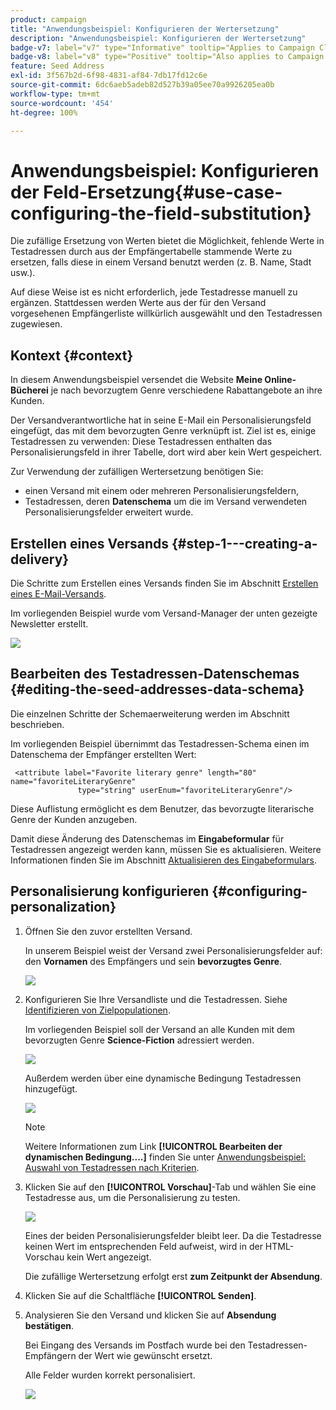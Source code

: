 ```yaml
---
product: campaign
title: "Anwendungsbeispiel: Konfigurieren der Wertersetzung"
description: "Anwendungsbeispiel: Konfigurieren der Wertersetzung"
badge-v7: label="v7" type="Informative" tooltip="Applies to Campaign Classic v7"
badge-v8: label="v8" type="Positive" tooltip="Also applies to Campaign v8"
feature: Seed Address
exl-id: 3f567b2d-6f98-4831-af84-7db17fd12c6e
source-git-commit: 6dc6aeb5adeb82d527b39a05ee70a9926205ea0b
workflow-type: tm+mt
source-wordcount: '454'
ht-degree: 100%

---
```


# Anwendungsbeispiel: Konfigurieren der Feld-Ersetzung{#use-case-configuring-the-field-substitution}



Die zufällige Ersetzung von Werten bietet die Möglichkeit, fehlende Werte in Testadressen durch aus der Empfängertabelle stammende Werte zu ersetzen, falls diese in einem Versand benutzt werden (z. B. Name, Stadt usw.).

Auf diese Weise ist es nicht erforderlich, jede Testadresse manuell zu ergänzen. Stattdessen werden Werte aus der für den Versand vorgesehenen Empfängerliste willkürlich ausgewählt und den Testadressen zugewiesen.

## Kontext {#context}

In diesem Anwendungsbeispiel versendet die Website **Meine Online-Bücherei** je nach bevorzugtem Genre verschiedene Rabattangebote an ihre Kunden.

Der Versandverantwortliche hat in seine E-Mail ein Personalisierungsfeld eingefügt, das mit dem bevorzugten Genre verknüpft ist. Ziel ist es, einige Testadressen zu verwenden: Diese Testadressen enthalten das Personalisierungsfeld in ihrer Tabelle, dort wird aber kein Wert gespeichert.

Zur Verwendung der zufälligen Wertersetzung benötigen Sie:

* einen Versand mit einem oder mehreren Personalisierungsfeldern,
* Testadressen, deren **Datenschema** um die im Versand verwendeten Personalisierungsfelder erweitert wurde.

## Erstellen eines Versands {#step-1---creating-a-delivery}

Die Schritte zum Erstellen eines Versands finden Sie im Abschnitt [Erstellen eines E-Mail-Versands](creating-an-email-delivery.md).

Im vorliegenden Beispiel wurde vom Versand-Manager der unten gezeigte Newsletter erstellt.

![](assets/dlv_seeds_usecase_24.png)

## Bearbeiten des Testadressen-Datenschemas {#editing-the-seed-addresses-data-schema}

Die einzelnen Schritte der Schemaerweiterung werden im Abschnitt beschrieben.

Im vorliegenden Beispiel übernimmt das Testadressen-Schema einen im Datenschema der Empfänger erstellten Wert:

```
 <attribute label="Favorite literary genre" length="80" name="favoriteLiteraryGenre"
               type="string" userEnum="favoriteLiteraryGenre"/>
```

Diese Auflistung ermöglicht es dem Benutzer, das bevorzugte literarische Genre der Kunden anzugeben.

Damit diese Änderung des Datenschemas im **Eingabeformular** für Testadressen angezeigt werden kann, müssen Sie es aktualisieren. Weitere Informationen finden Sie im Abschnitt [Aktualisieren des Eingabeformulars](use-case--selecting-seed-addresses-on-criteria.md#updating-the-input-form).

## Personalisierung konfigurieren {#configuring-personalization}

1. Öffnen Sie den zuvor erstellten Versand.

   In unserem Beispiel weist der Versand zwei Personalisierungsfelder auf: den **Vornamen** des Empfängers und sein **bevorzugtes Genre**.

   ![](assets/dlv_seeds_usecase_25.png)

1. Konfigurieren Sie Ihre Versandliste und die Testadressen. Siehe [Identifizieren von Zielpopulationen](steps-defining-the-target-population.md).

   Im vorliegenden Beispiel soll der Versand an alle Kunden mit dem bevorzugten Genre **Science-Fiction** adressiert werden.

   ![](assets/dlv_seeds_usecase_26.png)

   Außerdem werden über eine dynamische Bedingung Testadressen hinzugefügt.

   ![](assets/dlv_seeds_usecase_27.png)

   >[!NOTE]
   >
   >Weitere Informationen zum Link **[!UICONTROL Bearbeiten der dynamischen Bedingung....]** finden Sie unter [Anwendungsbeispiel: Auswahl von Testadressen nach Kriterien](use-case--selecting-seed-addresses-on-criteria.md).

1. Klicken Sie auf den **[!UICONTROL Vorschau]**-Tab und wählen Sie eine Testadresse aus, um die Personalisierung zu testen.

   ![](assets/dlv_seeds_usecase_28.png)

   Eines der beiden Personalisierungsfelder bleibt leer. Da die Testadresse keinen Wert im entsprechenden Feld aufweist, wird in der HTML-Vorschau kein Wert angezeigt.

   Die zufällige Wertersetzung erfolgt erst **zum Zeitpunkt der Absendung**.

1. Klicken Sie auf die Schaltfläche **[!UICONTROL Senden]**.
1. Analysieren Sie den Versand und klicken Sie auf **Absendung bestätigen**.

   Bei Eingang des Versands im Postfach wurde bei den Testadressen-Empfängern der Wert wie gewünscht ersetzt.

   Alle Felder wurden korrekt personalisiert.

   ![](assets/dlv_seeds_usecase_08.png)
